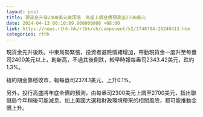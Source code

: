 ```yaml
---
layout: post
title: 現貨金升穿2400美元後回落　高盛上調金價預測至2700美元
date: 2024-04-13 06:10:09.000000000 +08:00
link: https://news.rthk.hk/rthk/ch/component/k2/1748704-20240413.htm
categories: rthk
---
```


現貨金先升後跌。中東局勢緊張，投資者避險情緒增加，帶動現貨金一度升至每盎司2400美元以上，創新高，不過其後倒跌，較早時報每盎司2343.42美元，跌約1.3%。

紐約期金靠穩收市，報每盎司2374.1美元，上升0.1%。

另外，投行高盛將年底金價的預測，由每盎司2300美元上調至2700美元，指出聯儲局今年稍後可能減息、加上美國大選和財政環境帶來的相關風險，都可能推動金價上升。
